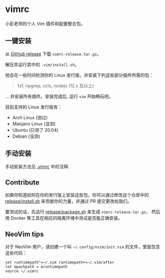 # vimrc

小彭老师的个人 Vim 插件和配置整合包。

## 一键安装

从 [GitHub release](github.com/archibate/vimrc/releases) 下载 `vimrc-release.tar.gz`。

解压并运行其中的 `.vim/install.sh`。

他会花一些时间检测你的 Linux 发行版，并安装下列这些部分插件所需的包：

> fzf, ripgrep, ccls, nodejs (12.x 及以上)

... 并安装所有插件。安装完成后, 运行 `vim` 开始畅玩吧。

目前支持的 Linux 发行版有：

- Arch Linux (测过)
- Manjano Linux (没测)
- Ubuntu (只测了 20.04)
- Debian (没测)

## 手动安装

手动安装方法见 [.vimrc](.vimrc) 中的注释.

## Contribute

如果你知道如何在你的发行版上安装这些包，你可以通过修改这个仓库中的
[release/install.sh](release/install.sh) 来贡献你的力量，并通过 PR 提交更改给我们。

要测试的话，先运行 [release/package.sh](release/package.sh) 来生成 `vimrc-release.tar.gz`，
然后用 Docker 等工具在相应的隔离环境中测试是否能正确安装。

## NeoVim tips

对于 NeoVim 用户，请创建一个叫 `~/.config/nvim/init.vim` 的文件，里面包含这些代码：

```vim
set runtimepath^=~/.vim runtimepath+=~/.vim/after
let &packpath = &runtimepath
source ~/.vimrc
```
